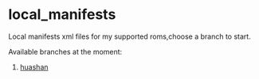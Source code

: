 # local_manifests
Local manifests xml files for my supported roms,choose a branch to start.

Available branches at the moment:

   1. [huashan](https://github.com/darjwx/local_manifests/tree/huashan) 

